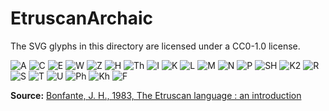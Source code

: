 # EtruscanArchaic
The SVG glyphs in this directory are licensed under a CC0-1.0 license.

![A](./EtruscanArchaicA-01.svg) ![C](./EtruscanArchaicC-01.svg) ![E](./EtruscanArchaicE-01.svg) ![W](./EtruscanArchaicW-01.svg) ![Z](./EtruscanArchaicZ-01.svg) ![H](./EtruscanArchaicH-01.svg) ![Th](./EtruscanArchaicTh-01.svg) ![I](./EtruscanArchaicI-01.svg) ![K](./EtruscanArchaicK-01.svg) ![L](./EtruscanArchaicL-01.svg) ![M](./EtruscanArchaicM-01.svg) ![N](./EtruscanArchaicN-01.svg) ![P](./EtruscanArchaicP-01.svg) ![SH](./EtruscanArchaicSH-01.svg) ![K2](./EtruscanArchaicK2-01.svg) ![R](./EtruscanArchaicR-03.svg) ![S](./EtruscanArchaicS-02.svg) ![T](./EtruscanArchaicT-01.svg) ![U](./EtruscanArchaicU-01.svg) ![Ph](./EtruscanArchaicPh-01.svg) ![Kh](./EtruscanArchaicKh-01.svg) ![F](./EtruscanArchaicF-01.svg) 

**Source:** [Bonfante, J. H., 1983, The Etruscan language : an introduction](https://archive.org/details/etruscanlanguage0000bonf/page/64)